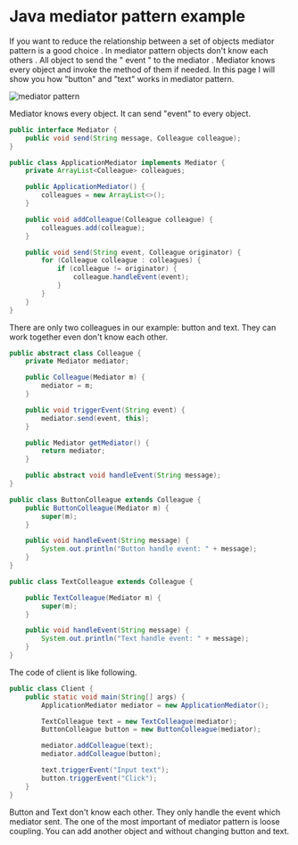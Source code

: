 # Java mediator pattern example
If you want to reduce the relationship between a set of objects mediator pattern is a good choice . In mediator pattern 
objects don't know each others . All object to send the " event " to the mediator . Mediator knows every object and 
invoke the method of them if needed. In this page I will show you how "button" and "text" works in mediator pattern.

![mediator pattern](https://uploads.disquscdn.com/images/84c7c831ab62feeeb961050f27efa887b2d3f7971ada0934a19923af57d93038.png)

Mediator knows every object. It can send "event" to every object.
```java
public interface Mediator {
    public void send(String message, Colleague colleague);
}

public class ApplicationMediator implements Mediator {
    private ArrayList<Colleague> colleagues;

    public ApplicationMediator() {
        colleagues = new ArrayList<>();
    }

    public void addColleague(Colleague colleague) {
        colleagues.add(colleague);
    }

    public void send(String event, Colleague originator) {
        for (Colleague colleague : colleagues) {
            if (colleague != originator) {
                colleague.handleEvent(event);
            }
        }
    }
}
```
There are only two colleagues in our example: button and text. They can work together even don't know each other.
```java
public abstract class Colleague {
    private Mediator mediator;

    public Colleague(Mediator m) {
        mediator = m;
    }

    public void triggerEvent(String event) {
        mediator.send(event, this);
    }

    public Mediator getMediator() {
        return mediator;
    }

    public abstract void handleEvent(String message);
}

public class ButtonColleague extends Colleague {
    public ButtonColleague(Mediator m) {
        super(m);
    }

    public void handleEvent(String message) {
        System.out.println("Button handle event: " + message);
    }
}

public class TextColleague extends Colleague {

    public TextColleague(Mediator m) {
        super(m);
    }

    public void handleEvent(String message) {
        System.out.println("Text handle event: " + message);
    }
}
```
The code of client is like following.
```java
public class Client {
    public static void main(String[] args) {
        ApplicationMediator mediator = new ApplicationMediator();

        TextColleague text = new TextColleague(mediator);
        ButtonColleague button = new ButtonColleague(mediator);

        mediator.addColleague(text);
        mediator.addColleague(button);

        text.triggerEvent("Input text");
        button.triggerEvent("Click");
    }
}
```
Button and Text don't know each other. They only handle the event which mediator sent. The one of the most important
of mediator pattern is loose coupling. You can add another object and without changing button and text.